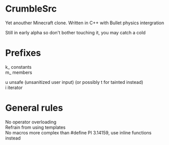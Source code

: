 # CrumbleSrc
Yet anouther Minecraft clone. Written in C++ with Bullet physics intergration 

Still in early alpha so don't bother touching it, you may catch a cold

# Prefixes
k_  constants \
m_  members 

u   unsafe (unsanitized user input) (or possibly t for tainted instead)\
i   iterator

# General rules
No operator overloading \
Refrain from using templates \
No macros more complex than #define PI 3.14159, use inline functions instead
